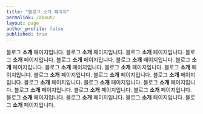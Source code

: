 ```yaml
---
title: "블로그 소개 페이지"
permalink: /about/
layout: page
author_profile: false
published: true
---
```


블로그 **소개** 페이지입니다.
블로그 **소개** 페이지입니다.
블로그 **소개** 페이지입니다.
블로그 **소개** 페이지입니다.
블로그 **소개** 페이지입니다.
블로그 **소개** 페이지입니다.
블로그 **소개** 페이지입니다.
블로그 **소개** 페이지입니다.
블로그 **소개** 페이지입니다.
블로그 **소개** 페이지입니다.
블로그 **소개** 페이지입니다.
블로그 **소개** 페이지입니다.
블로그 **소개** 페이지입니다.
블로그 **소개** 페이지입니다.
블로그 **소개** 페이지입니다.
블로그 **소개** 페이지입니다.
블로그 **소개** 페이지입니다.
블로그 **소개** 페이지입니다.
블로그 **소개** 페이지입니다.
블로그 **소개** 페이지입니다.
블로그 **소개** 페이지입니다.
블로그 **소개** 페이지입니다.
블로그 **소개** 페이지입니다.
